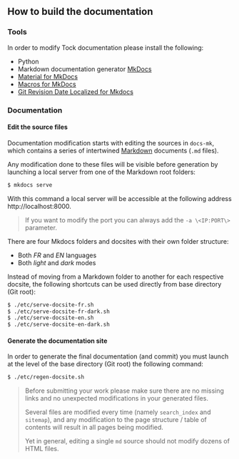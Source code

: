 ## How to build the documentation

### Tools

In order to modify Tock documentation please install the following: 

* Python
* Markdown documentation generator [MkDocs](http://www.mkdocs.org/)
* [Material for MkDocs](https://squidfunk.github.io/mkdocs-material/)
* [Macros for MkDocs](https://squidfunk.github.io/mkdocs-material/reference/variables/)
* [Git Revision Date Localized for Mkdocs](https://github.com/timvink/mkdocs-git-revision-date-localized-plugin)

### Documentation

#### Edit the source files 
Documentation modification starts with editing the sources in `docs-mk`, which contains a series of intertwined 
[Markdown](https://fr.wikipedia.org/wiki/Markdown) documents (`.md` files).

Any modification done to these files will be visible before generation by launching a local server from 
one of the Markdown root folders:

```sh
$ mkdocs serve 
```

With this command a local server will be accessible at the following address http://localhost:8000.

> If you want to modify the port you can always add the `-a \<IP:PORT\>` parameter.

There are four Mkdocs folders and docsites with their own folder structure:

* Both _FR_ and _EN_ languages
* Both _light_ and _dark_ modes

Instead of moving from a Markdown folder to another for each respective docsite, 
the following shortcuts can be used directly from base directory (Git root):

```sh
$ ./etc/serve-docsite-fr.sh
$ ./etc/serve-docsite-fr-dark.sh
$ ./etc/serve-docsite-en.sh
$ ./etc/serve-docsite-en-dark.sh
```

#### Generate the documentation site 

In order to generate the final documentation (and commit) you must launch at the level of the base directory (Git root) 
the following command:

```sh
$ ./etc/regen-docsite.sh
```

> Before submitting your work please make sure there are no missing links and no unexpected modifications in your generated files.
>
> Several files are modified every time (namely `search_index` and `sitemap`), and any modification to the page structure / 
> table of contents will result in all pages being modified.
>
> Yet in general, editing a single `md` source should not modify dozens of HTML files. 
